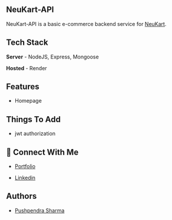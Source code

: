 ## NeuKart-API
NeuKart-API is a basic e-commerce backend service for [NeuKart](https://github.com/Pushpendra-Sharma/neu-kart).

## Tech Stack

**Server** - NodeJS, Express, Mongoose

**Hosted** - Render

## Features

- Homepage

## Things To Add

- jwt authorization

## 🔗 Connect With Me

- [Portfolio](https://pushpendra-sharma.netlify.app/)

- [Linkedin](https://www.linkedin.com/in/ietl-pushpendra-sharma/)


## Authors

- [Pushpendra Sharma](https://github.com/Pushpendra-Sharma)

